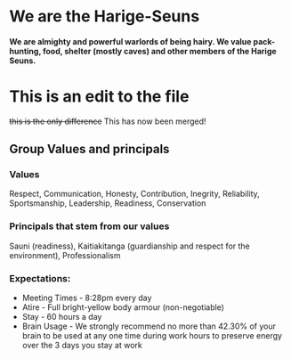 # We are the Harige-Seuns

<!-- why is this invisible? -->

#### We are almighty and powerful warlords of being hairy. We value pack-hunting, food, shelter (mostly caves) and other members of the Harige Seuns.


This is an edit to the file 
=======
~~this is the only difference~~ This has now been merged!

## Group Values and principals

### Values
Respect, Communication, Honesty, Contribution, Inegrity, Reliability, Sportsmanship, Leadership, Readiness, Conservation 

### Principals that stem from our values
Sauni (readiness), Kaitiakitanga (guardianship and respect for the environment), Professionalism

### Expectations:

- Meeting Times - 8:28pm every day
- Atire - Full bright-yellow body armour (non-negotiable)
- Stay - 60 hours a day
- Brain Usage - We strongly recommend no more than 42.30% of your brain to be used at any one time during work hours to preserve energy over the 3 days you stay at work
